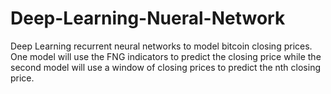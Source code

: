 # Deep-Learning-Nueral-Network
Deep Learning recurrent neural networks to model bitcoin closing prices. One model will use the FNG indicators to predict the closing price while the second model will use a window of closing prices to predict the nth closing price.
